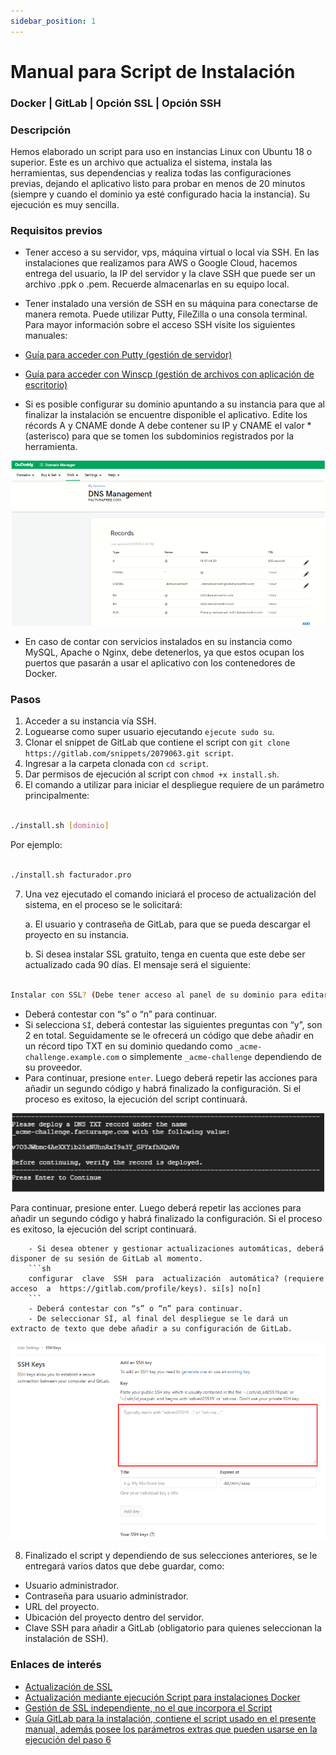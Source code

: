 ```yaml
---
sidebar_position: 1
---
```


# Manual para Script de Instalación

  

### Docker | GitLab | Opción SSL | Opción SSH

### Descripción

  

Hemos elaborado un script para uso en instancias Linux con Ubuntu 18 o superior. Este es un archivo que actualiza el sistema, instala las herramientas, sus dependencias y realiza todas las configuraciones previas, dejando el aplicativo listo para probar en menos de 20 minutos (siempre y cuando el dominio ya esté configurado hacia la instancia). Su ejecución es muy sencilla.

  

### Requisitos previos

  

- Tener acceso a su servidor, vps, máquina virtual o local via SSH. En las instalaciones que realizamos para AWS o Google Cloud, hacemos entrega del usuario, la IP del servidor y la clave SSH que puede ser un archivo .ppk o .pem. Recuerde almacenarlas en su equipo local.
- Tener instalado una versión de SSH en su máquina para conectarse de manera remota. Puede utilizar Putty, FileZilla o una consola terminal. Para mayor información sobre el acceso SSH visite los siguientes manuales:

- [Guía para acceder con Putty (gestión de servidor)](https://docs.google.com/document/d/1PmQejvNd_dkXVm8DPUYlQTag0wvES46tMpxX3MPhkNY/edit#)

- [Guía para acceder con Winscp (gestión de archivos con aplicación de escritorio)](https://docs.google.com/document/d/1Xpri2102N4b5C-dG-FVPXW5ZWjEz5S4iDjpvl7Zwq2E/edit#)  

- Si es posible configurar su dominio apuntando a su instancia para que al finalizar la instalación se encuentre disponible el aplicativo. Edite los récords A y CNAME donde A debe contener su IP y CNAME el valor * (asterisco) para que se tomen los subdominios registrados por la herramienta.

  

![Alt text](img/A1.png)

  

- En caso de contar con servicios instalados en su instancia como MySQL, Apache o Nginx, debe detenerlos, ya que estos ocupan los puertos que pasarán a usar el aplicativo con los contenedores de Docker.

  

### Pasos

  

1. Acceder a su instancia vía SSH.
2. Loguearse como super usuario ejecutando `ejecute sudo su`.
3. Clonar el snippet de GitLab que contiene el script con `git clone https://gitlab.com/snippets/2079063.git script`.
4. Ingresar a la carpeta clonada con `cd script`.
5. Dar permisos de ejecución al script con `chmod +x install.sh`.
6. El comando a utilizar para iniciar el despliegue requiere de un parámetro principalmente:  

```sh

./install.sh [dominio]

```

  

Por ejemplo:

  

```sh

./install.sh facturador.pro

```

  

7. Una vez ejecutado el comando iniciará el proceso de actualización del sistema, en el proceso se le solicitará:

    a. El usuario y contraseña de GitLab, para que se pueda descargar el proyecto en su instancia.

    b. Si desea instalar SSL gratuito, tenga en cuenta que este debe ser actualizado cada 90 días. El mensaje será el siguiente:


```sh

Instalar con SSL? (Debe tener acceso al panel de su dominio para editar/agregar records TXT). si[s] no[n]

```

- Deberá contestar con “s” o “n” para continuar.
- Si selecciona `SÍ`, deberá contestar las siguientes preguntas con “y”, son 2 en total. Seguidamente se le ofrecerá un código que debe añadir en un récord tipo TXT en su dominio quedando como `_acme-challenge.example.com` o simplemente `_acme-challenge` dependiendo de su proveedor.
- Para continuar, presione `enter`. Luego deberá repetir las acciones para añadir un segundo código y habrá finalizado la configuración. Si el proceso es exitoso, la ejecución del script continuará.



![Alt text](img/A2.png)

Para continuar, presione enter. Luego deberá repetir las acciones para añadir un segundo código y habrá finalizado la configuración. Si el proceso es exitoso, la ejecución del script continuará.

        - Si desea obtener y gestionar actualizaciones automáticas, deberá disponer de su sesión de GitLab al momento.
        ```sh
        configurar  clave  SSH  para  actualización  automática? (requiere acceso  a  https://gitlab.com/profile/keys). si[s] no[n] 
        ```
        - Deberá contestar con “s” o “n” para continuar.
        - De seleccionar SÍ, al final del despliegue se le dará un extracto de texto que debe añadir a su configuración de GitLab.


![Alt text](img/A3.png)

  

8. Finalizado el script y dependiendo de sus selecciones anteriores, se le entregará varios datos que debe guardar, como:

- Usuario administrador.
- Contraseña para usuario administrador.
- URL del proyecto.
- Ubicación del proyecto dentro del servidor.
- Clave SSH para añadir a GitLab (obligatorio para quienes seleccionan la instalación de SSH).
    

### Enlaces de interés

  
- [Actualización de SSL](https://gitlab.com/b.mendoza/facturadorpro3/snippets/1955372)
- [Actualización mediante ejecución Script para instalaciones Docker](https://gitlab.com/b.mendoza/facturadorpro3/-/wikis/Script-Update-Docker)
- [Gestión de SSL independiente, no el que incorpora el Script](https://docs.google.com/document/d/1D87YJ9fq9yHiAauu6SGVugiC3m_i42DrFUt6VKYXuDI/edit?usp=sharing)
- [Guía GitLab para la instalación, contiene el script usado en el presente manual, además posee los parámetros extras que pueden usarse en la ejecución del paso 6](https://gitlab.com/b.mendoza/facturadorpro3/snippets/1971490)
